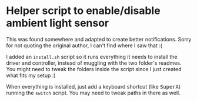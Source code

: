 Helper script to enable/disable ambient light sensor
====================================================

This was found somewhere and adapted to create better notifications.
Sorry for not quoting the original author, I can't find where I saw that :(

I added an `install.sh` script so it runs everything it needs to install the
driver and controller, instead of muggling with the two folder's readmes.
You might need to tweak the folders inside the script since I just created what
fits my setup :)

When everything is installed, just add a keyboard shortcut (like <kbd>Super</kbd><kbd>A</kbd>)
running the `switch` script. You may need to tweak paths in there as well.
